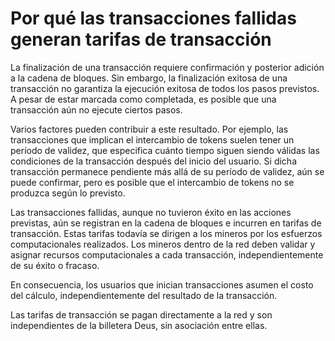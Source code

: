 # Por qué las transacciones fallidas generan tarifas de transacción

La finalización de una transacción requiere confirmación y posterior adición a la cadena de bloques. Sin embargo, la finalización exitosa de una transacción no garantiza la ejecución exitosa de todos los pasos previstos. A pesar de estar marcada como completada, es posible que una transacción aún no ejecute ciertos pasos.

Varios factores pueden contribuir a este resultado. Por ejemplo, las transacciones que implican el intercambio de tokens suelen tener un período de validez, que especifica cuánto tiempo siguen siendo válidas las condiciones de la transacción después del inicio del usuario. Si dicha transacción permanece pendiente más allá de su período de validez, aún se puede confirmar, pero es posible que el intercambio de tokens no se produzca según lo previsto.

Las transacciones fallidas, aunque no tuvieron éxito en las acciones previstas, aún se registran en la cadena de bloques e incurren en tarifas de transacción. Estas tarifas todavía se dirigen a los mineros por los esfuerzos computacionales realizados. Los mineros dentro de la red deben validar y asignar recursos computacionales a cada transacción, independientemente de su éxito o fracaso.

En consecuencia, los usuarios que inician transacciones asumen el costo del cálculo, independientemente del resultado de la transacción.

Las tarifas de transacción se pagan directamente a la red y son independientes de la billetera Deus, sin asociación entre ellas.